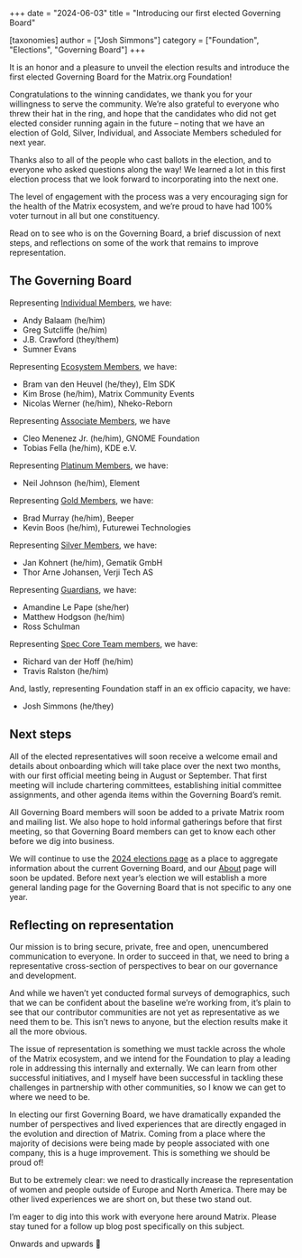 +++
date = "2024-06-03"
title = "Introducing our first elected Governing Board"

[taxonomies]
author = ["Josh Simmons"]
category = ["Foundation", "Elections", "Governing Board"]
+++

It is an honor and a pleasure to unveil the election results and introduce the first elected Governing Board for the Matrix.org Foundation!

Congratulations to the winning candidates, we thank you for your willingness to serve the community. We’re also grateful to everyone who threw their hat in the ring, and hope that the candidates who did not get elected consider running again in the future – noting that we have an election of Gold, Silver, Individual, and Associate Members scheduled for next year.

Thanks also to all of the people who cast ballots in the election, and to everyone who asked questions along the way! We learned a lot in this first election process that we look forward to incorporating into the next one.

The level of engagement with the process was a very encouraging sign for the health of the Matrix ecosystem, and we’re proud to have had 100% voter turnout in all but one constituency.

Read on to see who is on the Governing Board, a brief discussion of next steps, and reflections on some of the work that remains to improve representation.

<!-- more -->

## The Governing Board

Representing [Individual Members](https://opavote.com/results/5140858738311168), we have:
- Andy Balaam (he/him)
- Greg Sutcliffe (he/him)
- J.B. Crawford (they/them)
- Sumner Evans

Representing [Ecosystem Members](https://opavote.com/results/5661642078552064), we have:
- Bram van den Heuvel (he/they), Elm SDK
- Kim Brose (he/him), Matrix Community Events
- Nicolas Werner (he/him), Nheko-Reborn

Representing [Associate Members](https://opavote.com/results/6484668047163392), we have
- Cleo Menenez Jr. (he/him), GNOME Foundation
- Tobias Fella (he/him), KDE e.V.

Representing [Platinum Members](https://opavote.com/results/4762997481275392), we have:
- Neil Johnson (he/him), Element

Representing [Gold Members](https://opavote.com/results/6283574079651840), we have:
- Brad Murray (he/him), Beeper
- Kevin Boos (he/him), Futurewei Technologies

Representing [Silver Members](https://opavote.com/results/6615071399608320), we have:
- Jan Kohnert (he/him), Gematik GmbH
- Thor Arne Johansen, Verji Tech AS

Representing [Guardians](https://opavote.com/results/5342481448173568), we have:
- Amandine Le Pape (she/her)
- Matthew Hodgson (he/him)
- Ross Schulman

Representing [Spec Core Team members](https://opavote.com/results/5127688657305600), we have:
- Richard van der Hoff (he/him)
- Travis Ralston (he/him)

And, lastly, representing Foundation staff in an ex officio capacity, we have:
- Josh Simmons (he/they)

## Next steps

All of the elected representatives will soon receive a welcome email and details about onboarding which will take place over the next two months, with our first official meeting being in August or September. That first meeting will include chartering committees, establishing initial committee assignments, and other agenda items within the Governing Board’s remit.

All Governing Board members will soon be added to a private Matrix room and mailing list. We also hope to hold informal gatherings before that first meeting, so that Governing Board members can get to know each other before we dig into business. 

We will continue to use the [2024 elections page](/governing-board/elections/2024/) as a place to aggregate information about the current Governing Board, and our [About](/about/) page will soon be updated. Before next year’s election we will establish a more general landing page for the Governing Board that is not specific to any one year.

## Reflecting on representation

Our mission is to bring secure, private, free and open, unencumbered communication to everyone. In order to succeed in that, we need to bring a representative cross-section of perspectives to bear on our governance and development.

And while we haven’t yet conducted formal surveys of demographics, such that we can be confident about the baseline we’re working from, it’s plain to see that our contributor communities are not yet as representative as we need them to be. This isn’t news to anyone, but the election results make it all the more obvious.

The issue of representation is something we must tackle across the whole of the Matrix ecosystem, and we intend for the Foundation to play a leading role in addressing this internally and externally. We can learn from other successful initiatives, and I myself have been successful in tackling these challenges in partnership with other communities, so I know we can get to where we need to be.

In electing our first Governing Board, we have dramatically expanded the number of perspectives and lived experiences that are directly engaged in the evolution and direction of Matrix. Coming from a place where the majority of decisions were being made by people associated with one company, this is a huge improvement. This is something we should be proud of!

But to be extremely clear: we need to drastically increase the representation of women and people outside of Europe and North America. There may be other lived experiences we are short on, but these two stand out.

I’m eager to dig into this work with everyone here around Matrix. Please stay tuned for a follow up blog post specifically on this subject.

Onwards and upwards 🚀